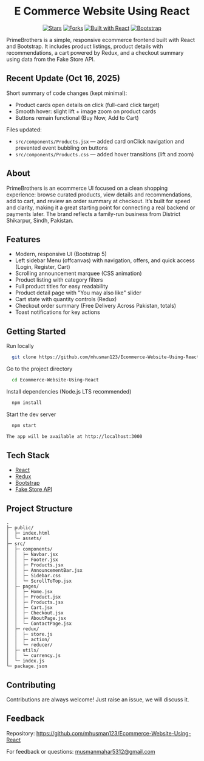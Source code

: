 <div align="center">

# E Commerce Website Using React

<p>
  <a href="https://github.com/mhusman123/Ecommerce-Website-Using-React/stargazers"><img alt="Stars" src="https://img.shields.io/github/stars/mhusman123/Ecommerce-Website-Using-React?style=for-the-badge&color=FFB000"></a>
  <a href="https://github.com/mhusman123/Ecommerce-Website-Using-React/forks"><img alt="Forks" src="https://img.shields.io/github/forks/mhusman123/Ecommerce-Website-Using-React?style=for-the-badge&color=00B894"></a>
  <a href="#"><img alt="Built with React" src="https://img.shields.io/badge/Built%20with-React-61DAFB?style=for-the-badge&logo=react&logoColor=06112A"></a>
  <a href="#"><img alt="Bootstrap" src="https://img.shields.io/badge/Bootstrap-5-7952B3?style=for-the-badge&logo=bootstrap&logoColor=white"></a>
</p>

</div>

PrimeBrothers is a simple, responsive ecommerce frontend built with React and Bootstrap. It includes product listings, product details with recommendations, a cart powered by Redux, and a checkout summary using data from the Fake Store API.


## Recent Update (Oct 16, 2025)

Short summary of code changes (kept minimal):

- Product cards open details on click (full-card click target)
- Smooth hover: slight lift + image zoom on product cards
- Buttons remain functional (Buy Now, Add to Cart)

Files updated:

- `src/components/Products.jsx` — added card onClick navigation and prevented event bubbling on buttons
- `src/components/Products.css` — added hover transitions (lift and zoom)


## About

PrimeBrothers is an ecommerce UI focused on a clean shopping experience: browse curated products, view details and recommendations, add to cart, and review an order summary at checkout. It’s built for speed and clarity, making it a great starting point for connecting a real backend or payments later. The brand reflects a family-run business from District Shikarpur, Sindh, Pakistan.


## Features

- Modern, responsive UI (Bootstrap 5)
- Left sidebar Menu (offcanvas) with navigation, offers, and quick access (Login, Register, Cart)
- Scrolling announcement marquee (CSS animation)
- Product listing with category filters
- Full product titles for easy readability
- Product detail page with "You may also like" slider
- Cart state with quantity controls (Redux)
- Checkout order summary (Free Delivery Across Pakistan, totals)
- Toast notifications for key actions
## Getting Started

Run locally

```bash
  git clone https://github.com/mhusman123/Ecommerce-Website-Using-React.git
```

Go to the project directory

```bash
  cd Ecommerce-Website-Using-React
```

Install dependencies (Node.js LTS recommended)

```bash
  npm install
```

Start the dev server

```bash
  npm start

The app will be available at http://localhost:3000
```



## Tech Stack

* [React](https://reactjs.org/)
* [Redux](https://redux.js.org/)
* [Bootstrap](https://getbootstrap.com/)
* [Fake Store API](https://fakestoreapi.com/)

## Project Structure

```
.
├─ public/
│  ├─ index.html
│  └─ assets/
├─ src/
│  ├─ components/
│  │  ├─ Navbar.jsx
│  │  ├─ Footer.jsx
│  │  ├─ Products.jsx
│  │  ├─ AnnouncementBar.jsx
│  │  ├─ Sidebar.css
│  │  └─ ScrollToTop.jsx
│  ├─ pages/
│  │  ├─ Home.jsx
│  │  ├─ Product.jsx
│  │  ├─ Products.jsx
│  │  ├─ Cart.jsx
│  │  ├─ Checkout.jsx
│  │  ├─ AboutPage.jsx
│  │  └─ ContactPage.jsx
│  ├─ redux/
│  │  ├─ store.js
│  │  ├─ action/
│  │  └─ reducer/
│  ├─ utils/
│  │  └─ currency.js
│  └─ index.js
└─ package.json
```

## Contributing

Contributions are always welcome!
Just raise an issue, we will discuss it.


## Feedback

Repository: https://github.com/mhusman123/Ecommerce-Website-Using-React

For feedback or questions: musmanmahar5312@gmail.com


